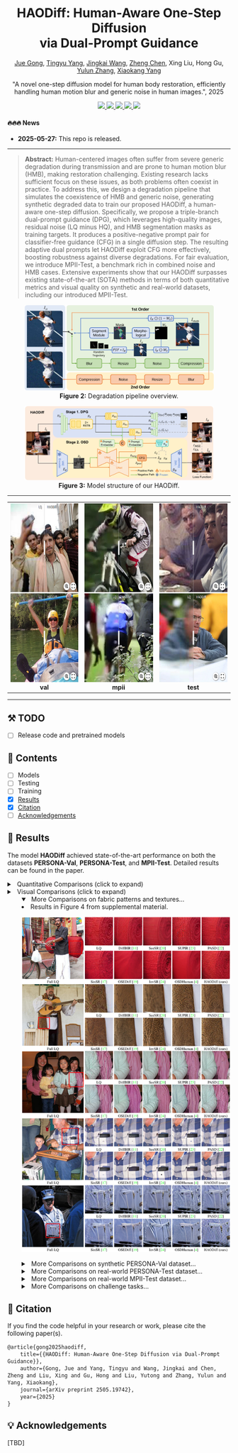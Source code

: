 <h1 align="center">
  HAODiff: Human-Aware One-Step Diffusion <br>
  via Dual-Prompt Guidance 
</h1>


<p align="center">
<a href="https://github.com/gobunu">Jue Gong</a>, 
<a href="https://github.com/frakenation">Tingyu Yang</a>, 
<a href="https://github.com/jkwang28">Jingkai Wang</a>, 
<a href="https://zhengchen1999.github.io/">Zheng Chen</a>, 
Xing Liu, Hong Gu, 
<a href="http://yulunzhang.com/">Yulun Zhang</a>, 
<a href="https://scholar.google.com/citations?user=yDEavdMAAAAJ">Xiaokang Yang</a>
</p>

<p align="center">
"A novel one-step diffusion model for human body restoration, efficiently handling human motion blur and generic noise in human images.", 2025
</p>

<p align="center">
  <a href="https://arxiv.org/abs/2505.19742">
    <img src="https://img.shields.io/badge/Paper-arXiv-red?logo=arxiv&logoSvg">
  </a>
  <a href="https://github.com/gobunu/HAODiff/releases/download/Paper/supp.pdf">
    <img src="https://img.shields.io/badge/Supplementary_material-Paper-orange.svg">
  </a>
  <a href="https://github.com/gobunu/HAODiff/releases">
    <img src="https://img.shields.io/github/downloads/gobunu/HAODiff/total.svg">
  </a>
  <a href="https://github.com/gobunu/HAODiff">
    <img src="https://visitor-badge.laobi.icu/badge?page_id=gobunu.HAODiff&right_color=violet">
  </a>
  <a href="https://github.com/gobunu/HAODiff">
    <img src="https://img.shields.io/github/stars/gobunu/HAODiff?style=social">
  </a>
</p>


#### 🔥🔥🔥 News

- **2025-05-27:** This repo is released.
---

> **Abstract:** Human-centered images often suffer from severe generic degradation during transmission and are prone to human motion blur (HMB), making restoration challenging. Existing research lacks sufficient focus on these issues, as both problems often coexist in practice. To address this, we design a degradation pipeline that simulates the coexistence of HMB and generic noise, generating synthetic degraded data to train our proposed HAODiff, a human-aware one-step diffusion. Specifically, we propose a triple-branch dual-prompt guidance (DPG), which leverages high-quality images, residual noise (LQ minus HQ), and HMB segmentation masks as training targets. It produces a positive-negative prompt pair for classifier-free guidance (CFG) in a single diffusion step. The resulting adaptive dual prompts let HAODiff exploit CFG more effectively, boosting robustness against diverse degradations. For fair evaluation, we introduce MPII-Test, a benchmark rich in combined noise and HMB cases. Extensive experiments show that our HAODiff surpasses existing state-of-the-art (SOTA) methods in terms of both quantitative metrics and visual quality on synthetic and real-world datasets, including our introduced MPII-Test.

<p align="center">
  <img src="images/HAODiff_pipeline.png" alt="HAODiff pipeline" style="width:85%;"/><br>
  <b>Figure 2:</b> Degradation pipeline overview.
</p>

<p align="center">
  <img src="images/HAODiff_model.png" alt="HAODiff model architecture" style="width:85%;"/><br>
  <b>Figure 3:</b> Model structure of our HAODiff.
</p>

---
<div align="center">

<table>
  <tr>
    <td align="center">
      <a href="https://imgsli.com/MzgzMjE2"><img src="images/val_1.png" height="200"/></a><br>
      <a href="https://imgsli.com/MzgzMjE3"><img src="images/val_2.png" height="200"/></a><br>
      <b>val</b>
    </td>
    <td align="center">
      <a href="https://imgsli.com/MzgzMjEw"><img src="images/mpii_1.png" height="200"/></a><br>
      <a href="https://imgsli.com/MzgzMjEx"><img src="images/mpii_2.png" height="200"/></a><br>
      <b>mpii</b>
    </td>
    <td align="center">
      <a href="https://imgsli.com/MzgzMjE0"><img src="images/test_1.png" height="200"/></a><br>
      <a href="https://imgsli.com/MzgzMjE1"><img src="images/test_2.png" height="200"/></a><br>
      <b>test</b>
    </td>
  </tr>
</table>

</div>




---

## ⚒️ TODO

* [ ] Release code and pretrained models

## 🔗 Contents

- [ ] Models
- [ ] Testing
- [ ] Training
- [x] [Results](#Results)
- [x] [Citation](#Citation)
- [ ] [Acknowledgements](#Acknowledgements)

## <a name="results"></a>🔎 Results

The model **HAODiff** achieved state-of-the-art performance on both the datasets **PERSONA-Val**, **PERSONA-Test**, and **MPII-Test**. Detailed results can be found in the paper.

<details>
<summary>&ensp;Quantitative Comparisons (click to expand) </summary>
<li> Results in Table 1 on synthetic PERSONA-Val dataset from the main paper. 
<p align="center">
<img src="images/tab_1.png" >
</p>
</li>
<summary>&ensp;Quantitative Comparisons (click to expand) </summary>
<li> Results in Table 2 on real-world PERSONA-Test and MPII-Test datasets from the main paper. 
<p align="center">
<img src="images/tab_2.png" >
</p>
</li>
</details>
<details>
<summary>&ensp;Visual Comparisons (click to expand) </summary>
<li> Results in Figure 5 on synthetic PERSONA-Val dataset from the main paper.
<p align="center">
<img src="images/fig5-main.png" >
</p>
</li>
<li> Results in Figure 6 on real-world PERSONA-Test and MPII-Test datasets from the main paper.
<p align="center">
<img src="images/fig6-main.png" >
</p>
</li>
</details>
<details open>
<summary style="margin-left: 2rem;">&ensp;More Comparisons on fabric patterns and textures... </summary>
<li style="margin-left: 2rem;"> Results in Figure 4 from supplemental material.
<p align="center">
<img src="images/fig4-supp.png" >
</p>
</li>
</details>
<details>
<summary style="margin-left: 2rem;">&ensp;More Comparisons on synthetic PERSONA-Val dataset... </summary>
<li style="margin-left: 2rem;"> Results in Figure 5, 6 from supplemental material.
<p align="center">
<img src="images/fig5-supp.png" >
</p>
<p align="center">
<img src="images/fig6-supp.png" >
</p>
</li>
</details>
<details>
<summary style="margin-left: 2rem;">&ensp;More Comparisons on real-world PERSONA-Test dataset... </summary>
<li style="margin-left: 2rem;"> Results in Figure 7, 8 from supplemental material.
<p align="center">
<img src="images/fig7-supp.png" >
</p>
<p align="center">
<img src="images/fig8-supp.png" >
</p>
</li>
</details>

<details>
<summary style="margin-left: 2rem;">&ensp;More Comparisons on real-world MPII-Test dataset... </summary>
<li style="margin-left: 2rem;"> Results in Figure 9, 10 from supplemental material.
<p align="center">
<img src="images/fig9-supp.png" >
</p>
<p align="center">
<img src="images/fig10-supp.png" >
</p>
</li>
</details>

<details>
<summary style="margin-left: 2rem;">&ensp;More Comparisons on challenge tasks... </summary>
<li style="margin-left: 2rem;"> Results in Figure 11, 12 from supplemental material.
<p align="center">
<img src="images/fig11-supp.png" >
</p>
<p align="center">
<img src="images/fig12-supp.png" >
</p>
</li>
</details>


## <a name="citation"></a>📎 Citation

If you find the code helpful in your research or work, please cite the following paper(s).

```
@article{gong2025haodiff,
    title={{HAODiff: Human-Aware One-Step Diffusion via Dual-Prompt Guidance}},
    author={Gong, Jue and Yang, Tingyu and Wang, Jingkai and Chen, Zheng and Liu, Xing and Gu, Hong and Liu, Yutong and Zhang, Yulun and Yang, Xiaokang},
    journal={arXiv preprint 2505.19742},
    year={2025}
}
```

## <a name="acknowledgements"></a>💡 Acknowledgements

[TBD]

<!-- ![Visitor Count](https://profile-counter.glitch.me/gobunu/count.svg) -->
